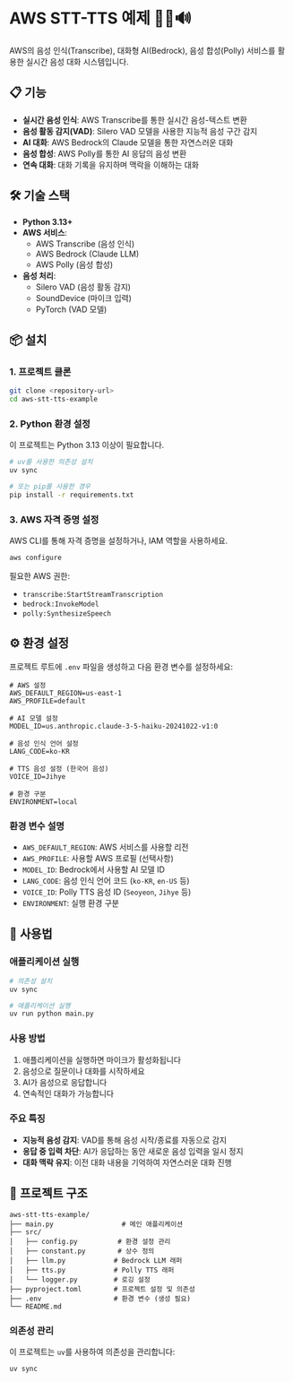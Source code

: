 # AWS STT-TTS 예제 🎤🤖🔊

AWS의 음성 인식(Transcribe), 대화형 AI(Bedrock), 음성 합성(Polly) 서비스를 활용한 실시간 음성 대화 시스템입니다.

## 📋 기능

- **실시간 음성 인식**: AWS Transcribe를 통한 실시간 음성-텍스트 변환
- **음성 활동 감지(VAD)**: Silero VAD 모델을 사용한 지능적 음성 구간 감지
- **AI 대화**: AWS Bedrock의 Claude 모델을 통한 자연스러운 대화
- **음성 합성**: AWS Polly를 통한 AI 응답의 음성 변환
- **연속 대화**: 대화 기록을 유지하며 맥락을 이해하는 대화

## 🛠️ 기술 스택

- **Python 3.13+**
- **AWS 서비스**:
  - AWS Transcribe (음성 인식)
  - AWS Bedrock (Claude LLM)
  - AWS Polly (음성 합성)
- **음성 처리**:
  - Silero VAD (음성 활동 감지)
  - SoundDevice (마이크 입력)
  - PyTorch (VAD 모델)

## 📦 설치

### 1. 프로젝트 클론

```bash
git clone <repository-url>
cd aws-stt-tts-example
```

### 2. Python 환경 설정

이 프로젝트는 Python 3.13 이상이 필요합니다.

```bash
# uv를 사용한 의존성 설치
uv sync

# 또는 pip를 사용한 경우
pip install -r requirements.txt
```

### 3. AWS 자격 증명 설정

AWS CLI를 통해 자격 증명을 설정하거나, IAM 역할을 사용하세요.

```bash
aws configure
```

필요한 AWS 권한:
- `transcribe:StartStreamTranscription`
- `bedrock:InvokeModel`
- `polly:SynthesizeSpeech`

## ⚙️ 환경 설정

프로젝트 루트에 `.env` 파일을 생성하고 다음 환경 변수를 설정하세요:

```env
# AWS 설정
AWS_DEFAULT_REGION=us-east-1
AWS_PROFILE=default

# AI 모델 설정
MODEL_ID=us.anthropic.claude-3-5-haiku-20241022-v1:0

# 음성 인식 언어 설정
LANG_CODE=ko-KR

# TTS 음성 설정 (한국어 음성)
VOICE_ID=Jihye

# 환경 구분
ENVIRONMENT=local
```

### 환경 변수 설명

- `AWS_DEFAULT_REGION`: AWS 서비스를 사용할 리전
- `AWS_PROFILE`: 사용할 AWS 프로필 (선택사항)
- `MODEL_ID`: Bedrock에서 사용할 AI 모델 ID
- `LANG_CODE`: 음성 인식 언어 코드 (`ko-KR`, `en-US` 등)
- `VOICE_ID`: Polly TTS 음성 ID (`Seoyeon`, `Jihye` 등)
- `ENVIRONMENT`: 실행 환경 구분

## 🚀 사용법

### 애플리케이션 실행

```bash
# 의존성 설치
uv sync

# 애플리케이션 실행
uv run python main.py
```

### 사용 방법

1. 애플리케이션을 실행하면 마이크가 활성화됩니다
2. 음성으로 질문이나 대화를 시작하세요
3. AI가 음성으로 응답합니다
4. 연속적인 대화가 가능합니다

### 주요 특징

- **지능적 음성 감지**: VAD를 통해 음성 시작/종료를 자동으로 감지
- **응답 중 입력 차단**: AI가 응답하는 동안 새로운 음성 입력을 일시 정지
- **대화 맥락 유지**: 이전 대화 내용을 기억하여 자연스러운 대화 진행

## 📁 프로젝트 구조

```
aws-stt-tts-example/
├── main.py                 # 메인 애플리케이션
├── src/
│   ├── config.py          # 환경 설정 관리
│   ├── constant.py        # 상수 정의
│   ├── llm.py            # Bedrock LLM 래퍼
│   ├── tts.py            # Polly TTS 래퍼
│   └── logger.py         # 로깅 설정
├── pyproject.toml        # 프로젝트 설정 및 의존성
├── .env                  # 환경 변수 (생성 필요)
└── README.md
```

### 의존성 관리

이 프로젝트는 `uv`를 사용하여 의존성을 관리합니다:

```bash
uv sync
```